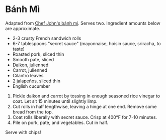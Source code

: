 # Bánh Mì

Adapted from [Chef John's bánh mì](http://foodwishes.blogspot.com/2016/01/pan-roasted-5-spice-pork-loin-pleasing.html). Serves two. Ingredient amounts below are approximate.

- 2-3 crusty French sandwich rolls
- 6-7 tablespoons "secret sauce" (mayonnaise, hoisin sauce, sriracha, to taste)
- Roasted pork, sliced thin
- Smooth pate, sliced
- Daikon, julienned
- Carrot, julienned
- Cilantro leaves
- 2 jalapeños, sliced thin
- English cucumber

1. Pickle daikon and carrot by tossing in enough seasoned rice vinegar to coat. Let sit 15 minutes until slightly limp.
2. Cut rolls in half lengthwise, leaving a hinge at one end. Remove some bread from the top.
3. Coat rolls liberally with secret sauce. Crisp at 400&deg;F for 7-10 minutes.
4. Pile on pork, pate, and vegetables. Cut in half.

Serve with chips!
